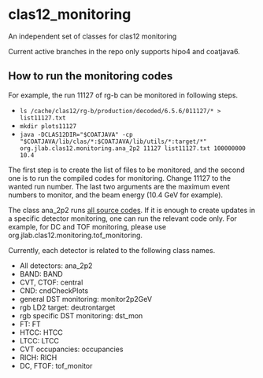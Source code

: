 # clas12_monitoring
An independent set of classes for clas12 monitoring

Current active branches in the repo only supports hipo4 and coatjava6.


## How to run the monitoring codes

For example, the run 11127 of rg-b can be monitored in following steps.

- ```ls /cache/clas12/rg-b/production/decoded/6.5.6/011127/* > list11127.txt```
- ```mkdir plots11127```
- ```java -DCLAS12DIR="$COATJAVA" -cp "$COATJAVA/lib/clas/*:$COATJAVA/lib/utils/*:target/*" org.jlab.clas12.monitoring.ana_2p2 11127 list11127.txt 100000000 10.4```

The first step is to create the list of files to be monitored, and the second one is to run the compiled codes for monitoring. Change 11127 to the wanted run number. The last two arguments are the maximum event numbers to monitor, and the beam energy (10.4 GeV for example).

The class ana_2p2 runs [all source codes](src/main/java/org/jlab/clas12/monitoring). If it is enough to create updates in a specific detector monitoring, one can run the relevant code only. For example, for DC and TOF monitoring, please use org.jlab.clas12.monitoring.tof_monitoring.

Currently, each detector is related to the following class names.

- All detectors: ana_2p2
- BAND: BAND
- CVT, CTOF: central
- CND: cndCheckPlots
- general DST monitoring: monitor2p2GeV
- rgb LD2 target: deutrontarget
- rgb specific DST monitoring: dst_mon
- FT: FT
- HTCC: HTCC
- LTCC: LTCC
- CVT occupancies: occupancies
- RICH: RICH
- DC, FTOF: tof_monitor

